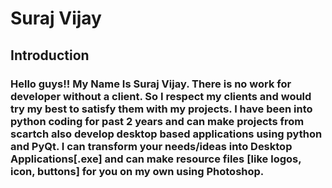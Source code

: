 <h1>Suraj Vijay</h1>
<h2>Introduction</h2>
<h3>Hello guys!! My Name Is Suraj Vijay. There is no work for developer without a client. So I respect my clients and would try my best to satisfy them with my projects. I have been into python coding for past 2 years and can make projects from scartch also develop desktop based applications using python and PyQt. I can transform your needs/ideas into Desktop Applications[.exe] and can make resource files [like logos, icon, buttons] for you on my own using Photoshop.</h3>

